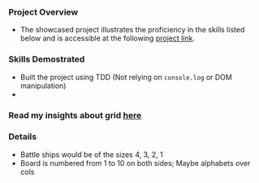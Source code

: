 ### Project Overview

- The showcased project illustrates the proficiency in the skills listed below
  and is accessible at the following [project link](https://kesava-karri.github.io/the-odin-project/projects/admin-dashboard/).

### Skills Demostrated

- Built the project using TDD (Not relying on `console.log` or DOM manipulation)
-

### Read my insights about grid [here]()

### Details

- Battle ships would be of the sizes 4, 3, 2, 1
- Board is numbered from 1 to 10 on both sides; Maybe alphabets over cols
